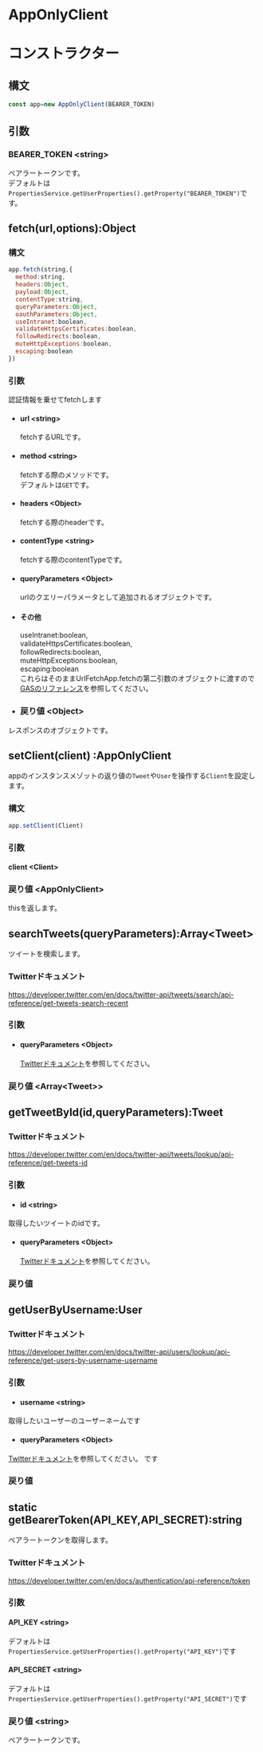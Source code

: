 # AppOnlyClient
# コンストラクター
## 構文
```js
const app=new AppOnlyClient(BEARER_TOKEN)
```
## 引数
### BEARER_TOKEN <string\>
ベアラートークンです。  
デフォルトは`PropertiesService.getUserProperties().getProperty("BEARER_TOKEN")`です。

## fetch(url,options):Object
### 構文
```js
app.fetch(string,{
  method:string,
  headers:Object,
  payload:Object,
  contentType:string,
  queryParameters:Object,
  oauthParameters:Object,
  useIntranet:boolean,
  validateHttpsCertificates:boolean,
  followRedirects:boolean,
  muteHttpExceptions:boolean,
  escaping:boolean
})
```
### 引数
認証情報を乗せてfetchします
- #### url <string\>
    fetchするURLです。
- #### method <string\>
    fetchする際のメソッドです。  
    デフォルトは`GET`です。  
- #### headers <Object\>
    fetchする際のheaderです。
- #### contentType <string\>
    fetchする際のcontentTypeです。  
- #### queryParameters <Object\>
    urlのクエリーパラメータとして追加されるオブジェクトです。
- #### その他 
    useIntranet:boolean,  
  validateHttpsCertificates:boolean,  
  followRedirects:boolean,  
  muteHttpExceptions:boolean,  
  escaping:boolean  
  これらはそのままUrlFetchApp.fetchの第二引数のオブジェクトに渡すので[GASのリファレンス](https://developers.google.com/apps-script/reference/url-fetch/url-fetch-app?hl=en#fetchurl,-params)を参照してください。

- ### 戻り値 <Object\>
レスポンスのオブジェクトです。

## setClient(client) :AppOnlyClient
appのインスタンスメゾットの返り値の`Tweet`や`User`を操作する`Client`を設定します。
### 構文
```js
app.setClient(Client)
```
### 引数
#### client <Client\>
### 戻り値 <AppOnlyClient\>
thisを返します。

## searchTweets(queryParameters):Array<Tweet\>
ツイートを検索します。
### Twitterドキュメント
https://developer.twitter.com/en/docs/twitter-api/tweets/search/api-reference/get-tweets-search-recent
### 引数
- #### queryParameters <Object\>
   [Twitterドキュメント](https://developer.twitter.com/en/docs/twitter-api/tweets/search/api-reference/get-tweets-search-recent)を参照してください。

### 戻り値 <Array<Tweet\>\>

## getTweetById(id,queryParameters):Tweet
### Twitterドキュメント
https://developer.twitter.com/en/docs/twitter-api/tweets/lookup/api-reference/get-tweets-id
### 引数
- #### id <string\>
取得したいツイートのidです。
- #### queryParameters <Object\>
   [Twitterドキュメント](https://developer.twitter.com/en/docs/twitter-api/tweets/lookup/api-reference/get-tweets-id)を参照してください。

### 戻り値 <Tweet>

## getUserByUsername:User
### Twitterドキュメント
https://developer.twitter.com/en/docs/twitter-api/users/lookup/api-reference/get-users-by-username-username
### 引数
- #### username <string\>
取得したいユーザーのユーザーネームです
- #### queryParameters <Object\>
[Twitterドキュメント](https://developer.twitter.com/en/docs/twitter-api/users/lookup/api-reference/get-users-by-username-username)を参照してください。
です

### 戻り値 <User>

## static getBearerToken(API_KEY,API_SECRET):string
ベアラートークンを取得します。
### Twitterドキュメント
https://developer.twitter.com/en/docs/authentication/api-reference/token
### 引数 
#### API_KEY <string\>
デフォルトは`PropertiesService.getUserProperties().getProperty("API_KEY")`です
#### API_SECRET <string\>
デフォルトは`PropertiesService.getUserProperties().getProperty("API_SECRET")`です
### 戻り値 <string\>
ベアラートークンです。